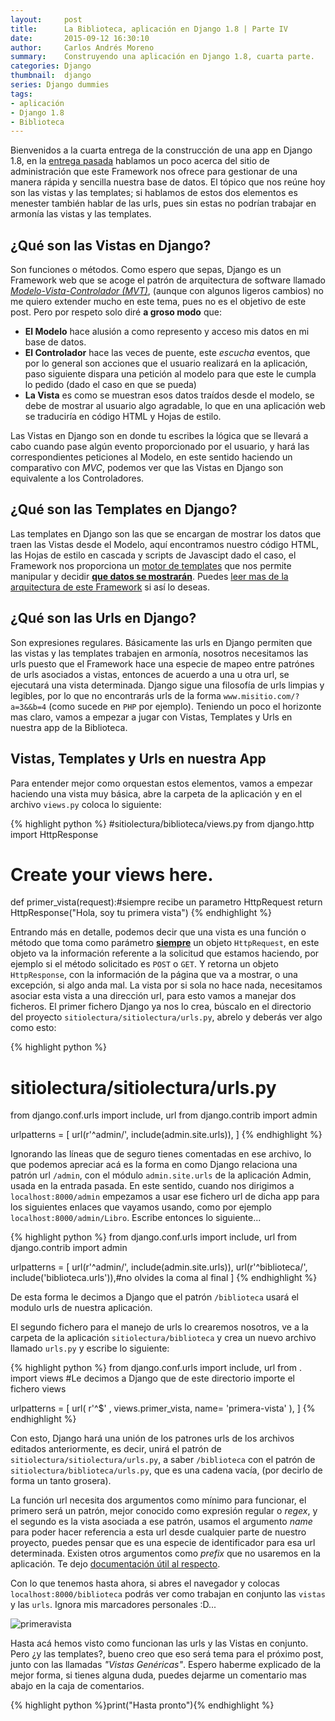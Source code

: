 ```yaml
---
layout:     post
title:      La Biblioteca, aplicación en Django 1.8 | Parte IV
date:       2015-09-12 16:30:10
author:     Carlos Andrés Moreno
summary:    Construyendo una aplicación en Django 1.8, cuarta parte.
categories: Django
thumbnail:  django
series: Django dummies
tags:
- aplicación
- Django 1.8
- Biblioteca
---
```


Bienvenidos a la cuarta entrega de la construcción de una app en Django 1.8, en la [entrega pasada][1]
hablamos un poco acerca del sitio de administración que este Framework nos ofrece para gestionar de una
manera rápida y sencilla nuestra base de datos. El tópico que nos reúne hoy son las vistas y las templates; si hablamos de estos dos elementos es menester también hablar de las urls, pues sin estas
no podrían trabajar en armonía las vistas y las templates.

## ¿Qué son las Vistas en Django?
Son funciones o métodos. Como espero que sepas, Django es un Framework web que se acoge el patrón de arquitectura de software llamado [_Modelo-Vista-Controlador (MVT)_][2], (aunque con algunos ligeros cambios) no me quiero extender mucho en este tema, pues no es el objetivo de este post. Pero por respeto solo diré **a groso modo** que:

* **El Modelo** hace alusión a como represento y acceso mis datos en mi base de datos.
* **El Controlador** hace las veces de puente, este _escucha_ eventos, que por lo general son acciones que el usuario realizará en la aplicación, paso siguiente dispara una petición al modelo para que este le cumpla lo pedido (dado el caso en que se pueda)
* **La Vista** es como se muestran esos datos traídos desde el modelo, se debe de mostrar al usuario algo agradable, lo que en una aplicación web se traduciría en código HTML y Hojas de estilo.

Las Vistas en Django son en donde tu escribes la lógica que se llevará a cabo cuando pase algún evento proporcionado por el usuario, y hará las correspondientes peticiones al Modelo, en este sentido haciendo un comparativo con _MVC_, podemos ver que las Vistas en Django son equivalente a los Controladores.

## ¿Qué son las Templates en Django?
Las templates en Django son las que se encargan de mostrar los datos que traen las Vistas desde el Modelo, aquí encontramos nuestro código HTML, las Hojas de estilo en cascada y scripts de Javascipt dado el caso, el Framework nos proporciona un [motor de templates][3] que nos permite manipular y decidir <ins>**que datos se mostrarán**</ins>. Puedes [leer mas de la arquitectura de este Framework][4] si así lo deseas.

## ¿Qué son las Urls en Django?
Son expresiones regulares. Básicamente las urls en Django permiten que las vistas y las templates trabajen en armonía, nosotros necesitamos las urls puesto que el Framework hace una especie de mapeo entre patrónes de urls asociados a vistas, entonces de acuerdo a una u otra url, se ejecutará una vista determinada. Django sigue una filosofía de urls limpias y legibles, por lo que no encontrarás urls de la forma `www.misitio.com/?a=3&&b=4` (como sucede en `PHP` por ejemplo). 
Teniendo un poco el horizonte mas claro, vamos a empezar a jugar con Vistas, Templates y Urls en nuestra app de la Biblioteca.

## Vistas, Templates y Urls en nuestra App
Para entender mejor como orquestan estos elementos, vamos a empezar haciendo una vista muy básica, abre la carpeta de la aplicación y en el archivo `views.py` coloca lo siguiente:

{% highlight python %}
#sitiolectura/biblioteca/views.py
from django.http import HttpResponse
# Create your views here.

def primer_vista(request):#siempre recibe un parametro HttpRequest
	return HttpResponse("Hola, soy tu primera vista")
{% endhighlight %}

Entrando más en detalle, podemos decir que una vista es una función o método que toma como parámetro <ins>**siempre**</ins> un objeto `HttpRequest`, en este objeto va la información referente a la solicitud que estamos haciendo, por ejemplo si el método solicitado es `POST` o `GET`. Y retorna un objeto `HttpResponse`, con la información de la página que va a mostrar, o una excepción, si algo anda mal. La vista por si sola no hace nada, necesitamos asociar esta vista a una dirección url, para esto vamos a manejar dos ficheros. El primer fichero Django ya nos lo crea, búscalo en el directorio del proyecto `sitiolectura/sitiolectura/urls.py`, abrelo y deberás ver algo como esto:

{% highlight python %}
# sitiolectura/sitiolectura/urls.py

from django.conf.urls import include, url
from django.contrib import admin

urlpatterns = [
    url(r'^admin/', include(admin.site.urls)),
]
{% endhighlight %}

Ignorando las líneas que de seguro tienes comentadas en ese archivo, lo que podemos apreciar acá es la forma en como Django relaciona una patrón url `/admin`, con el módulo `admin.site.urls` de la aplicación Admin, usada en la entrada pasada. En este sentido, cuando nos dirigimos a `localhost:8000/admin` empezamos a usar ese fichero url de dicha app para los siguientes enlaces que vayamos usando, como por ejemplo `localhost:8000/admin/Libro`. Escribe entonces lo siguiente...

{% highlight python %}
from django.conf.urls import include, url
from django.contrib import admin

urlpatterns = [
    url(r'^admin/', include(admin.site.urls)),
    url(r'^biblioteca/', include('biblioteca.urls')),#no olvides la coma al final
]
{% endhighlight %}

De esta forma le decimos a Django que el patrón `/biblioteca` usará el modulo urls de nuestra aplicación.

El segundo fichero para el manejo de urls lo crearemos nosotros, ve a la carpeta de la aplicación `sitiolectura/biblioteca` y crea un nuevo archivo llamado `urls.py` y escribe lo siguiente:

{% highlight python %}
from django.conf.urls import include, url
from . import views #Le decimos a Django que de este directorio importe el fichero views

urlpatterns = [
    url( r'^$' , views.primer_vista, name= 'primera-vista' ),
]
{% endhighlight %}

Con esto, Django hará una unión de los patrones urls de los archivos editados anteriormente, es decir, unirá el patrón de `sitiolectura/sitiolectura/urls.py`, a saber `/biblioteca` con el patrón de 
`sitiolectura/biblioteca/urls.py`, que es una cadena vacía, (por decirlo de forma un tanto grosera).

La función url necesita dos argumentos como mínimo para funcionar, el primero será un patrón, mejor conocido como expresión regular o _regex_, y el segundo es la vista asociada a ese patrón, usamos el argumento _name_ para poder hacer referencia a esta url desde cualquier parte de nuestro proyecto, puedes pensar que es una especie de identificador para esa url determinada. Existen otros argumentos como _prefix_ que no usaremos en la aplicación. Te dejo [documentación útil al respecto][6].

Con lo que tenemos hasta ahora, si abres el navegador y colocas `localhost:8000/biblioteca` podrás ver como trabajan en conjunto las `vistas` y las `urls`. Ignora mis marcadores personales :D...

![primeravista][5]

Hasta acá hemos visto como funcionan las urls y las Vistas en conjunto. Pero ¿y las templates?, bueno creo que eso será tema para el próximo post, junto con las llamadas _"Vistas Genéricas"_. Espero haberme explicado de la mejor forma, si tienes alguna duda, puedes dejarme un comentario mas abajo en la caja de comentarios.

{% highlight python %}print("Hasta pronto"){% endhighlight %}

[1]:http://carmoreno.github.io/blog/2015/09/06/App-Django1.8-Parte3/
[2]:https://es.wikipedia.org/wiki/Modelo%E2%80%93vista%E2%80%93controlador
[3]:https://docs.djangoproject.com/en/1.8/ref/templates/language/
[4]:https://es.wikipedia.org/wiki/Django_(Framework)
[5]:../../../../../../images/2015-09-12/primeraVista.png
[6]:https://docs.djangoproject.com/en/1.8/ref/urls/




